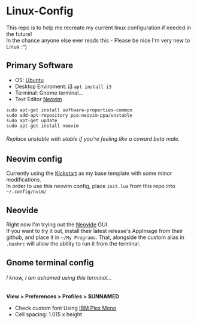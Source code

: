 # Linux-Config
This repo is to help me recreate my current linux configuration if needed in the future!  
In the chance anyone else ever reads this - Please be nice I'm very new to Linux :^)

## Primary Software
- OS: [Ubuntu](https://ubuntu.com/)
- Desktop Enviroment: [i3](https://i3wm.org/)
`apt install i3`
- Terminal: Gnome terminal...
- Text Editor [Neovim](https://neovim.io/)
```
sudo apt-get install software-properties-common
sudo add-apt-repository ppa:neovim-ppa/unstable
sudo apt-get update
sudo apt-get install neovim
```
###### Replace unstable with stable if you're feeling like a coward beta male.

## Neovim config
Currently using the [Kickstart](https://github.com/nvim-lua/kickstart.nvim) as my base template with some minor modifications.  
In order to use this neovim config, place `init.lua` from this repo into `~/.config/nvim/`

## Neovide
Right now I'm trying out the [Neovide](https://github.com/neovide/neovide) GUI.  
If you want to try it out, install their latest release's AppImage from their github, and place it in `~/My Programs`.
That, alongside the custom alias in `.bashrc` will allow the ability to run it from the terminal.

## Gnome terminal config
###### I know, I am ashamed using this terminal...
**View > Preferences > Profiles > $UNNAMED**
- Check custom font
Using [IBM Plex Mono](https://fonts.google.com/specimen/IBM+Plex+Mono)
- Cell spacing: 1.015 x height
